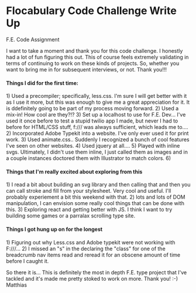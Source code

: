 # Flocabulary Code Challenge Write Up
F.E. Code Assignment

I want to take a moment and thank you for this code challenge. I honestly had a lot of fun figuring this out. 
This of course feels extremely validating in terms of continuing to work on these kinds of projects. So, whether you want to bring me in for subsequent interviews, or not. 
Thank you!!!

<h4>Things I did for the first time:</h4>
1) Used a precompiler; specifically, less.css. I'm sure I will get better with it as I use it more, but this was enough to give me a great appreciation for it. It is ddefinitely going to be part of my process moving forward. 
2) Used a mix-in! How cool are they?!? 
3) Set up a localhost to use for F.E. Dev... I've used it once before to test a stupid twilio app I made, but never I had to before for HTML/CSS stuff, f:/// was always sufficient, which leads me to....
2) Incorporated Adobe Typekit into a website. I've only ever used it for print work. 
3) Used animate.css.. Suddenly I recognized a bunch of cool features I've seen on other websites.
4) Used jquery at all.... 
5) Played with inline svgs. Ultimately, I didn't use them inline, I just called them as images and in a couple instances doctored them with Illustrator to match colors. 
6)

<h4>Things that I'm really excited about exploring from this</h4>
1) I read a bit about building an svg library and then calling that and then you can call stroke and fill from your stylesheet. Very cool and useful. I'll probably experiement a bit this weekend with that. 
2) lots and lots of DOM manipulation, I can envision some really cool things that can be done with this.
3) Exploring react and getting better with JS. I think I want to try building some games or a parralax scrolling type site.


<h4>Things I got hung up on for the longest</h4>
1) Figuring out why Less.css and Adobe typekit were not working with F:///...
2) I missed an "s" in the declaring the "class" for one of the breadcrumb nav items read and reread it for an obscene amount of time before I caught it. 

So there it is... This is definitely the most in depth F.E. type project that I've tackled and it's made me pretty stoked to work on more. 
Thank you! :-)
Matthias
